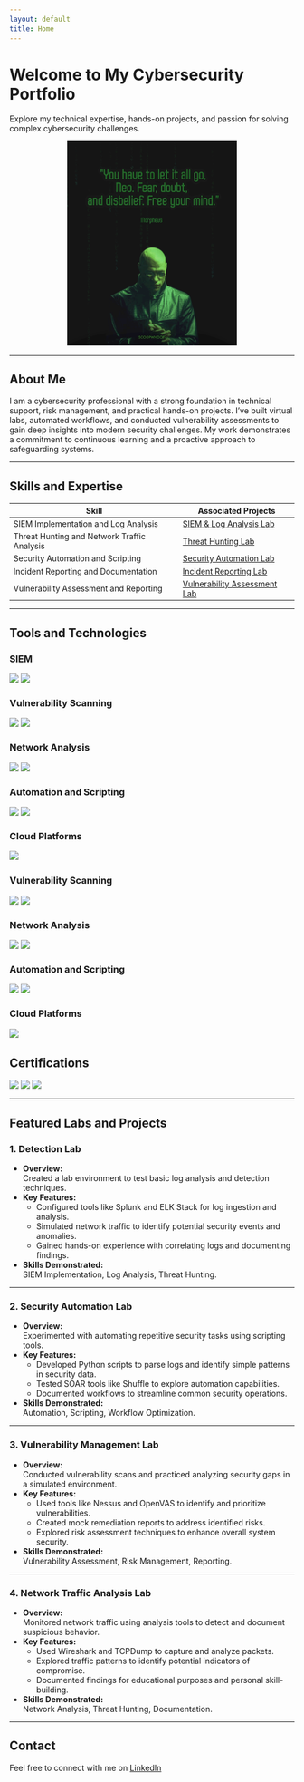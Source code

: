 ```yaml
---
layout: default
title: Home
---
```


# Welcome to My Cybersecurity Portfolio
Explore my technical expertise, hands-on projects, and passion for solving complex cybersecurity challenges.

<div style="text-align: center;">
  <img src="assets/icons/morpheus.gif" alt="Animated Computer" style="width: 300px; height: auto;">
</div>

---

## About Me
I am a cybersecurity professional with a strong foundation in technical support, risk management, and practical hands-on projects. I’ve built virtual labs, automated workflows, and conducted vulnerability assessments to gain deep insights into modern security challenges. My work demonstrates a commitment to continuous learning and a proactive approach to safeguarding systems.

---

## Skills and Expertise

| **Skill**                                   | **Associated Projects**                           |
|---------------------------------------------|--------------------------------------------------|
| SIEM Implementation and Log Analysis        | [SIEM & Log Analysis Lab](labs/siem-log-analysis.html)                 |
| Threat Hunting and Network Traffic Analysis | [Threat Hunting Lab](labs/threat-hunting.md)                 |
| Security Automation and Scripting           | [Security Automation Lab](labs/security-automation.md) |
| Incident Reporting and Documentation        | [Incident Reporting Lab](labs/incident-reporting-lab.md)                 |
| Vulnerability Assessment and Reporting      | [Vulnerability Assessment Lab](labs/vulnerability-management.md) |

---

## Tools and Technologies

### SIEM
<div>
    <img src="https://img.shields.io/badge/-Microsoft_Sentinel-0078D4?&style=for-the-badge&logo=Microsoft&logoColor=white" />
    <img src="https://img.shields.io/badge/-Splunk-000000?&style=for-the-badge&logo=Splunk&logoColor=white" />
</div>

### Vulnerability Scanning
<div>
    <img src="https://img.shields.io/badge/-Nessus-1f77b4?&style=for-the-badge&logo=tenable&logoColor=white" />
    <img src="https://img.shields.io/badge/-OpenVAS-009639?&style=for-the-badge&logo=openvpn&logoColor=white" />
</div>

### Network Analysis
<div>
  <img src="https://img.shields.io/badge/-Wireshark-1679A7?&style=for-the-badge&logo=Wireshark&logoColor=white" />
  <img src="https://img.shields.io/badge/-Zeek-777BB4?&style=for-the-badge&logo=Zeek&logoColor=white" />  
</div>

### Automation and Scripting
<div>
    <img src="https://img.shields.io/badge/-Python-3776AB?&style=for-the-badge&logo=python&logoColor=white" />
    <img src="https://img.shields.io/badge/-Bash-4EAA25?&style=for-the-badge&logo=gnubash&logoColor=white" />
</div>

### Cloud Platforms
<div>
     <img src="https://img.shields.io/badge/-Microsoft%20Azure-0078D4?&style=for-the-badge&logo=microsoftazure&logoColor=white" />  
</div>

### Vulnerability Scanning
<div>
    <img src="https://img.shields.io/badge/-Nessus-1f77b4?&style=for-the-badge&logo=tenable&logoColor=white" />
    <img src="https://img.shields.io/badge/-OpenVAS-009639?&style=for-the-badge&logo=openvpn&logoColor=white" />
</div>

### Network Analysis
<div>
    <img src="https://img.shields.io/badge/-Wireshark-1679A7?&style=for-the-badge&logo=Wireshark&logoColor=white" />
    <img src="https://img.shields.io/badge/-Zeek-777BB4?&style=for-the-badge&logo=Zeek&logoColor=white" />
</div>

### Automation and Scripting
<div>
    <img src="https://img.shields.io/badge/-Python-3776AB?&style=for-the-badge&logo=python&logoColor=white" />
    <img src="https://img.shields.io/badge/-Bash-4EAA25?&style=for-the-badge&logo=gnubash&logoColor=white" />
</div>

### Cloud Platforms
<div>
    <img src="https://img.shields.io/badge/-Microsoft%20Azure-0078D4?&style=for-the-badge&logo=microsoftazure&logoColor=white" />
</div>

## Certifications
<div>
    <img src="https://img.shields.io/badge/-Security%2B-FF0000?&style=for-the-badge&logo=CompTIA&logoColor=white" />
    <img src="https://img.shields.io/badge/-Network%2B-007ACC?&style=for-the-badge&logo=CompTIA&logoColor=white" />
    <img src="https://img.shields.io/badge/-Certified%20Ethical%20Hacker%20(in%20progress)-purple?&style=for-the-badge&logo=hack-the-box&logoColor=white" />
</div>

---

## Featured Labs and Projects

### **1. Detection Lab**
- **Overview:**  
  Created a lab environment to test basic log analysis and detection techniques.  
- **Key Features:**  
  - Configured tools like Splunk and ELK Stack for log ingestion and analysis.  
  - Simulated network traffic to identify potential security events and anomalies.  
  - Gained hands-on experience with correlating logs and documenting findings.  
- **Skills Demonstrated:**  
  SIEM Implementation, Log Analysis, Threat Hunting.  

---

### **2. Security Automation Lab**
- **Overview:**  
  Experimented with automating repetitive security tasks using scripting tools.  
- **Key Features:**  
  - Developed Python scripts to parse logs and identify simple patterns in security data.  
  - Tested SOAR tools like Shuffle to explore automation capabilities.  
  - Documented workflows to streamline common security operations.  
- **Skills Demonstrated:**  
  Automation, Scripting, Workflow Optimization.  

---

### **3. Vulnerability Management Lab**
- **Overview:**  
  Conducted vulnerability scans and practiced analyzing security gaps in a simulated environment.  
- **Key Features:**  
  - Used tools like Nessus and OpenVAS to identify and prioritize vulnerabilities.  
  - Created mock remediation reports to address identified risks.  
  - Explored risk assessment techniques to enhance overall system security.  
- **Skills Demonstrated:**  
  Vulnerability Assessment, Risk Management, Reporting.

---

### **4. Network Traffic Analysis Lab**
- **Overview:**  
  Monitored network traffic using analysis tools to detect and document suspicious behavior.  
- **Key Features:**  
  - Used Wireshark and TCPDump to capture and analyze packets.  
  - Explored traffic patterns to identify potential indicators of compromise.  
  - Documented findings for educational purposes and personal skill-building.  
- **Skills Demonstrated:**  
  Network Analysis, Threat Hunting, Documentation.  

---

## Contact
Feel free to connect with me on [LinkedIn](https://www.linkedin.com/in/cdanes1)

###
